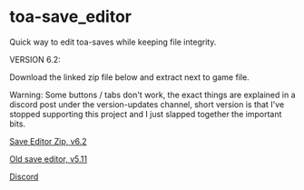 # toa-save_editor
Quick way to edit toa-saves while keeping file integrity.

VERSION 6.2:

Download the linked zip file below and extract next to game file. 

Warning: Some buttons / tabs don't work, the exact things are explained in a discord post under the version-updates channel, short version is that I've stopped supporting this project and I just slapped together the important bits.

<a href="https://www.mediafire.com/file/cisgq54rjppqhn8/editor_v6-2.rar/filee">Save Editor Zip, v6.2</a>

<a href="http://www.mediafire.com/file/t7ar9rqwoqyj8b9/save_editor_v5-11.exe/file">Old save editor, v5.11</a>

<a href="https://discord.gg/bSvECMz">Discord</a>

